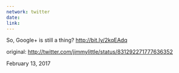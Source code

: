 ```yaml
---
network: twitter
date:
link:
---
```

So, Google+ is still a thing? http://bit.ly/2kqEAdq 

original: http://twitter.com/jimmylittle/status/831292271777636352 

February 13, 2017
